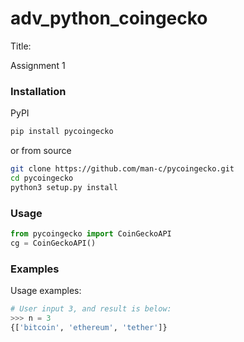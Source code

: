 # adv_python_coingecko
Title:

Assignment 1 


### Installation
PyPI
```bash
pip install pycoingecko
```
or from source
```bash
git clone https://github.com/man-c/pycoingecko.git
cd pycoingecko
python3 setup.py install
```

### Usage

```python
from pycoingecko import CoinGeckoAPI
cg = CoinGeckoAPI()
```

### Examples



Usage examples:
```python
# User input 3, and result is below:
>>> n = 3
{['bitcoin', 'ethereum', 'tether']}



